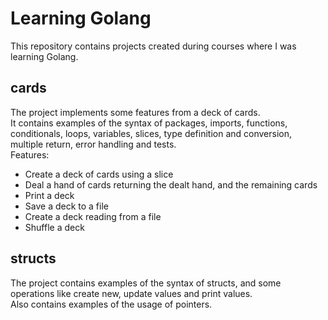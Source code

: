 # Learning Golang

This repository contains projects created during courses where I was learning Golang.

## cards
The project implements some features from a deck of cards.  
It contains examples of the syntax of packages, imports, functions, conditionals, loops, variables, slices, type definition and conversion, multiple return, error handling and tests.  
Features:  
* Create a deck of cards using a slice
* Deal a hand of cards returning the dealt hand, and the remaining cards
* Print a deck
* Save a deck to a file
* Create a deck reading from a file
* Shuffle a deck

## structs
The project contains examples of the syntax of structs, and some operations like create new, update values and print values.  
Also contains examples of the usage of pointers.

